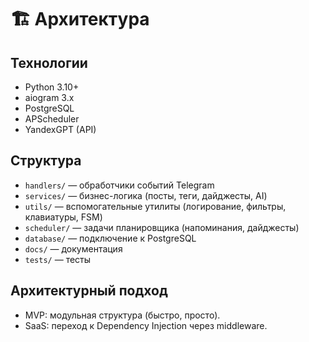 # 🏗 Архитектура

## Технологии
- Python 3.10+
- aiogram 3.x
- PostgreSQL
- APScheduler
- YandexGPT (API)

## Структура
- `handlers/` — обработчики событий Telegram
- `services/` — бизнес-логика (посты, теги, дайджесты, AI)
- `utils/` — вспомогательные утилиты (логирование, фильтры, клавиатуры, FSM)
- `scheduler/` — задачи планировщика (напоминания, дайджесты)
- `database/` — подключение к PostgreSQL
- `docs/` — документация
- `tests/` — тесты

## Архитектурный подход
- MVP: модульная структура (быстро, просто).
- SaaS: переход к Dependency Injection через middleware.
